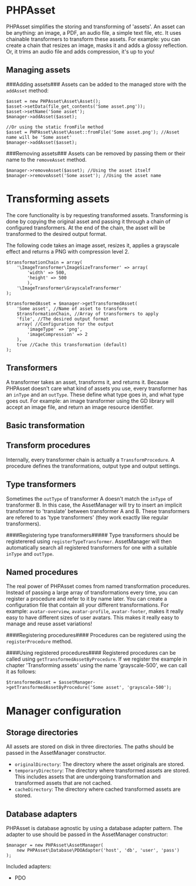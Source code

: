 PHPAsset
========
PHPAsset simplifies the storing and transforming of 'assets'. An asset can be anything: an image, a PDF, an audio file, a simple text file, etc. It uses chainable transformers to transform these assets. For example: you can create a chain that resizes an image, masks it and adds a glossy reflection. Or, it trims an audio file and adds compression, it's up to you!

Managing assets
----------------

###Adding assets###
Assets can be added to the managed store with the `addAsset` method:
```
$asset = new PHPAsset\Asset\Asset();
$asset->setData(file_get_contents('Some asset.png'));
$asset->setName('Some asset');
$manager->addAsset($asset);

//Or using the static fromFile method
$asset = PHPAsset\Asset\Asset::fromFile('Some asset.png'); //Asset name will be 'Some asset'
$manager->addAsset($asset);
```

###Removing assets###
Assets can be removed by passing them or their name to the `removeAsset` method.
```
$manager->removeAsset($asset); //Using the asset itself
$manager->removeAsset('Some asset'); //Using the asset name
```

Transforming assets
===================
The core functionality is by requesting transformed assets. Transforming is done by copying the original asset and passing it through a chain of configured transformers. At the end of the chain, the asset will be transformed to the desired output format.

The following code takes an image asset, resizes it, applies a grayscale effect and returns a PNG with compression level 2.

```
$transformationChain = array(
    '\ImageTransformer\ImageSizeTransformer' => array(
    	'width' => 500,
		'height' => 500
		),
    '\ImageTransformer\GrayscaleTransformer'
);

$transformedAsset = $manager->getTransformedAsset(
    'Some asset', //Name of asset to transform
    $transformationChain, //Array of transformers to apply
    'file', //The desired output format
    array( //Configuration for the output
	    'imageType' => 'png',
	    'imageCompression' => 2
    ),
    true //Cache this transformation (default)
);
```

Transformers
------------
A transformer takes an asset, transforms it, and returns it. Because PHPAsset doesn't care what kind of assets you use, every transformer has an `inType` and an `outType`. These define what type goes in, and what type goes out. For example: an image transformer using the GD library will accept an image file, and return an image resource identifier.

Basic transformation
--------------------

Transform procedures
--------------------
Internally, every transformer chain is actually a `TransformProcedure`. A procedure defines the transformations, output type and output settings.

Type transformers
-----------------
Sometimes the `outType` of transformer A doesn't match the `inType` of transformer B. In this case, the AssetManager will try to insert an implicit transformer to 'translate' between transformer A and B. These transformers are refered to as 'type transformers' (they work exactly like regular transformers).

####Registering type transformers#####
Type transformers should be registerered using `registerTypeTransformer`. AssetManager will then automatically search all registered transformers for one with a suitable `inType` and `outType`.

Named procedures
----------------
The real power of PHPAsset comes from named transformation procedures. Instead of passing a large array of transformations every time, you can register a procedure and refer to it by name later. You can create a configuration file that contain all your different transformations. For example: `avatar-overview`, `avatar-profile`, `avatar-footer`, makes it really easy to have different sizes of user avatars. This makes it really easy to manage and reuse asset variations!

####Registering procedures####
Procedures can be registered using the `registerProcedure` method.

####Using registered procedures####
Registered procedures can be called using `getTransformedAssetByProcedure`. If we register the example in chapter 'Transforming assets' using the name 'grayscale-500', we can call it as follows:
```
$transformedAsset = $assetManager->getTransformedAssetByProcedure('Some asset', 'grayscale-500');
```

Manager configuration
=====================

Storage directories
-------------------
All assets are stored on disk in three directories. The paths should be passed in the AssetManager constructor.

- `originalDirectory`: The directory where the asset originals are stored.  
- `temporaryDirectory`: The directory where transformed assets are stored. This includes assets that are undergoing transformation and transformed assets that are not cached.  
- `cacheDirectory`: The directory where cached transformed assets are stored.


Database adapters
-----------------
PHPAsset is database agnostic by using a database adapter pattern. The adapter to use should be passed in the AssetManager constructor:
```
$manager = new PHPAsset\AssetManager(
    new PHPAsset\Database\PDOAdapter('host', 'db', 'user', 'pass')
);
```

Included adapters:

- PDO